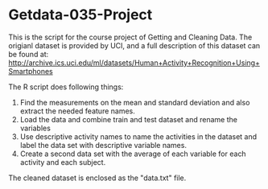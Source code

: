 # Getdata-035-Project
This is the script for the course project of Getting and Cleaning Data. The origianl dataset is provided by UCI, and a full description of this dataset can be found at: http://archive.ics.uci.edu/ml/datasets/Human+Activity+Recognition+Using+Smartphones 

The R script does following things:
 1. Find the measurements on the mean and standard deviation and also extract the needed feature names.
 2. Load the data and combine train and test dataset and rename the variables
 3. Use descriptive activity names to name the activities in the dataset and label the data set with descriptive variable names.
 4. Create a second data set with the average of each variable for each activity and each subject.
 
The cleaned dataset is enclosed as the "data.txt" file.
